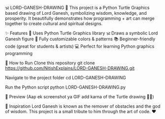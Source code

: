 🕉️ LORD-GANESH-DRAWING 
🎨 This project is a Python Turtle Graphics based drawing of Lord Ganesh, symbolizing wisdom, knowledge, and prosperity. It beautifully demonstrates how programming + art can merge together to create cultural and spiritual designs.

✨ Features
🐢 Uses Python Turtle Graphics library
🕉️ Draws a symbolic Lord Ganesh figure
🎨 Fully customizable colors & patterns
📚 Beginner-friendly code (great for students & artists)
💻 Perfect for learning Python graphics programming

🚀 How to Run
Clone this repository
git clone https://github.com/NitishExplains/LORD-GANESH-DRAWING.git

Navigate to the project folder
cd LORD-GANESH-DRAWING

Run the Python script
python LORD-GANESH-DRAWING.py

📸 Preview
(Aap ek screenshot ya GIF add karna of the Turtle drawing 🐢✨)

🙏 Inspiration
Lord Ganesh is known as the remover of obstacles and the god of wisdom.
This project is a small tribute to him through the art of code. ❤️
